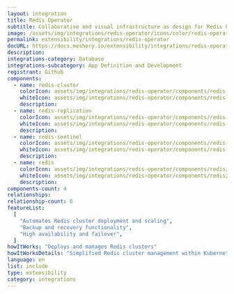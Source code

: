 ```yaml
---
layout: integration
title: Redis Operator
subtitle: Collaborative and visual infrastructure as design for Redis Operator
image: /assets/img/integrations/redis-operator/icons/color/redis-operator-color.svg
permalink: extensibility/integrations/redis-operator
docURL: https://docs.meshery.io/extensibility/integrations/redis-operator
description:
integrations-category: Database
integrations-subcategory: App Definition and Development
registrant: Github
components:
  - name: redis-cluster
    colorIcon: assets/img/integrations/redis-operator/components/redis-cluster/icons/color/redis-cluster-color.svg
    whiteIcon: assets/img/integrations/redis-operator/components/redis-cluster/icons/white/redis-cluster-white.svg
    description:
  - name: redis-replication
    colorIcon: assets/img/integrations/redis-operator/components/redis-replication/icons/color/redis-replication-color.svg
    whiteIcon: assets/img/integrations/redis-operator/components/redis-replication/icons/white/redis-replication-white.svg
    description:
  - name: redis-sentinel
    colorIcon: assets/img/integrations/redis-operator/components/redis-sentinel/icons/color/redis-sentinel-color.svg
    whiteIcon: assets/img/integrations/redis-operator/components/redis-sentinel/icons/white/redis-sentinel-white.svg
    description:
  - name: redis
    colorIcon: assets/img/integrations/redis-operator/components/redis/icons/color/redis-color.svg
    whiteIcon: assets/img/integrations/redis-operator/components/redis/icons/white/redis-white.svg
    description:
components-count: 4
relationships:
relationship-count: 0
featureList:
  [
    "Automates Redis cluster deployment and scaling",
    "Backup and recovery functionality",
    "High availability and failover",
  ]
howItWorks: "Deploys and manages Redis clusters"
howItWorksDetails: "Simplified Redis cluster management within Kubernetes"
language: en
list: include
type: extensibility
category: integrations
---
```


